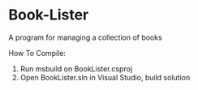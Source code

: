 # Book-Lister
A program for managing a collection of books




How To Compile:
1. Run msbuild on BookLister.csproj
2. Open BookLister.sln in Visual Studio, build solution
